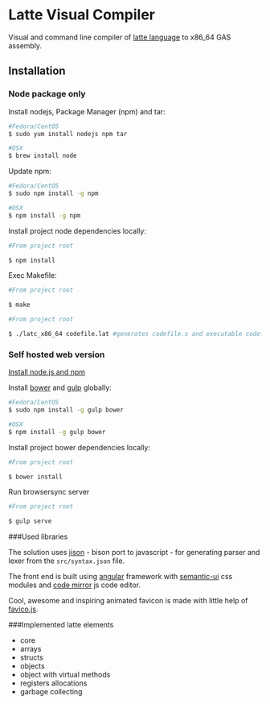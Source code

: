 # Latte Visual Compiler

Visual and command line compiler of [latte language](http://www.mimuw.edu.pl/~ben/Zajecia/Mrj2015/Latte/) to x86_64 GAS assembly.

## Installation

### Node package only

Install nodejs, Package Manager (npm) and tar:

~~~bash
#Fedora/CentOS
$ sudo yum install nodejs npm tar

#OSX
$ brew install node
~~~

Update npm:

~~~bash
#Fedora/CentOS
$ sudo npm install -g npm

#OSX
$ npm install -g npm
~~~

Install project node dependencies locally:

~~~bash
#From project root

$ npm install
~~~

Exec Makefile:

~~~bash
#From project root

$ make
~~~

~~~bash
#From project root

$ ./latc_x86_64 codefile.lat #generates codefile.s and executable codefile
~~~

### Self hosted web version

[Install node.js and npm](#node-package-only)

Install [bower](http://bower.io/) and [gulp](http://gulpjs.com/) globally:

~~~bash
#Fedora/CentOS
$ sudo npm install -g gulp bower

#OSX
$ npm install -g gulp bower
~~~

Install project bower dependencies locally:

~~~bash
#From project root

$ bower install
~~~

Run browsersync server

~~~bash
#From project root

$ gulp serve
~~~

###Used libraries

The solution uses [jison](https://github.com/zaach/jison) - bison port to javascript - for generating parser and lexer from the `src/syntax.json` file.

The front end is built using [angular](http://angular.io) framework with [semantic-ui](http://semantic-ui.com) css modules and [code mirror](https://codemirror.net/) js code editor.

Cool, awesome and inspiring animated favicon is made with little help of [favico.js](http://lab.ejci.net/favico.js/).

###Implemented latte elements

* core
* arrays
* structs
* objects
* object with virtual methods
* registers allocations
* garbage collecting
